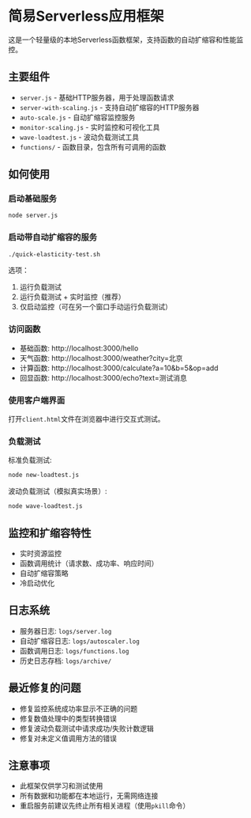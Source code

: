 # 简易Serverless应用框架

这是一个轻量级的本地Serverless函数框架，支持函数的自动扩缩容和性能监控。

## 主要组件

- `server.js` - 基础HTTP服务器，用于处理函数请求
- `server-with-scaling.js` - 支持自动扩缩容的HTTP服务器
- `auto-scale.js` - 自动扩缩容监控服务
- `monitor-scaling.js` - 实时监控和可视化工具
- `wave-loadtest.js` - 波动负载测试工具
- `functions/` - 函数目录，包含所有可调用的函数

## 如何使用

### 启动基础服务

```bash
node server.js
```

### 启动带自动扩缩容的服务

```bash
./quick-elasticity-test.sh
```

选项：
1. 运行负载测试
2. 运行负载测试 + 实时监控（推荐）
3. 仅启动监控（可在另一个窗口手动运行负载测试）

### 访问函数

- 基础函数: http://localhost:3000/hello
- 天气函数: http://localhost:3000/weather?city=北京
- 计算函数: http://localhost:3000/calculate?a=10&b=5&op=add
- 回显函数: http://localhost:3000/echo?text=测试消息

### 使用客户端界面

打开`client.html`文件在浏览器中进行交互式测试。

### 负载测试

标准负载测试:
```bash
node new-loadtest.js
```

波动负载测试（模拟真实场景）:
```bash
node wave-loadtest.js
```

## 监控和扩缩容特性

- 实时资源监控
- 函数调用统计（请求数、成功率、响应时间）
- 自动扩缩容策略
- 冷启动优化

## 日志系统

- 服务器日志: `logs/server.log`
- 自动扩缩容日志: `logs/autoscaler.log`
- 函数调用日志: `logs/functions.log`
- 历史日志存档: `logs/archive/`

## 最近修复的问题

- 修复监控系统成功率显示不正确的问题
- 修复数值处理中的类型转换错误
- 修复波动负载测试中请求成功/失败计数逻辑
- 修复对未定义值调用方法的错误

## 注意事项

- 此框架仅供学习和测试使用
- 所有数据和功能都在本地运行，无需网络连接
- 重启服务前建议先终止所有相关进程（使用`pkill`命令）
